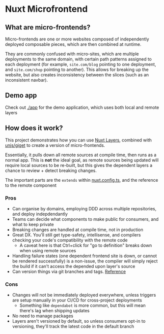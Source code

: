 # Nuxt Microfrontend

## What are micro-frontends?

Micro-frontends are one or more websites composed of independently deployed composable pieces, which are then combined at runtime. 

They are commonly confused with micro-sites, which are multiple deployments to the same domain, with certain path patterns assigned to each deployment (for example, `site.com/blog` pointing to one deployment, and `site.com/shop` pointing to another). This allows for breaking up the website, but also creates inconsistency between the slices (such as an inconsistent navbar). 

## Demo app

Check out [./app](./app/) for the demo application, which uses both local and remote layers

## How does it work?

This project demonstrates how you can use [Nuxt Layers](https://nuxt.com/docs/getting-started/layers), combined with [unjs/giget](https://github.com/unjs/giget) to create a version of micro-frontends. 

Essentially, it pulls down all remote sources at compile time, then runs as a normal app. This is **not** the ideal goal, as remote sources being updated will require local sources to be re-built, but this gives the dependent layers a chance to review + detect breaking changes. 

The important parts are the `extends` within [nuxt.config.ts](./app/nuxt.config.ts), and the reference to the remote component 

### Pros

- Can organise by domains, employing DDD across multiple repositories, and deploy indepdendantly
- Teams can decide what components to make public for consumers, and what to keep private
- Breaking changes are handled at compile time, not in production
- Great DX. You'll still get type-safety, intellisense, and compilers checking your code's compatibility with the remote code
  - A caveat here is that Ctrl+click for "go to definition" breaks down when using remote sources
- Handling failure states (one dependent frontend site is down, or cannot be rendered successfully) is a non-issue, the compiler will simply reject the build if it can't access the depended upon layer's source
- Can version things via git branches and tags. [Reference](https://github.com/unjs/giget?tab=readme-ov-file#examples)

### Cons

- Changes will not be immediately deployed everywhere, unless triggers are setup manually in your CI/CD for cross-project deployments
  - Something like `dependabot` is more common, but this will mean there's lag when shipping updates
- No need to manage packages
- Layers aren't versioned by default, so unless consumers opt-in to versioning, they'll track the latest code in the default branch
